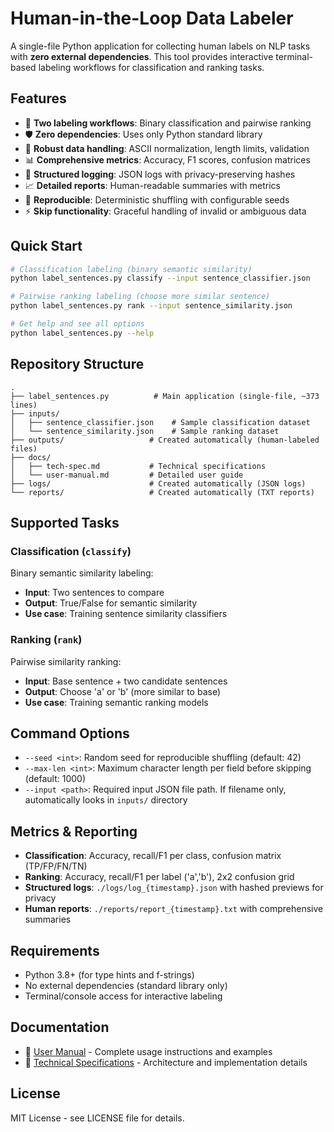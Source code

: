 # Human-in-the-Loop Data Labeler

A single-file Python application for collecting human labels on NLP tasks with **zero external dependencies**. This tool provides interactive terminal-based labeling workflows for classification and ranking tasks.

## Features

- 🎯 **Two labeling workflows**: Binary classification and pairwise ranking
- 🛡️ **Zero dependencies**: Uses only Python standard library
- 🔧 **Robust data handling**: ASCII normalization, length limits, validation
- 📊 **Comprehensive metrics**: Accuracy, F1 scores, confusion matrices
- 📝 **Structured logging**: JSON logs with privacy-preserving hashes
- 📈 **Detailed reports**: Human-readable summaries with metrics
- 🎲 **Reproducible**: Deterministic shuffling with configurable seeds
- ⚡ **Skip functionality**: Graceful handling of invalid or ambiguous data

## Quick Start

```bash
# Classification labeling (binary semantic similarity)
python label_sentences.py classify --input sentence_classifier.json

# Pairwise ranking labeling (choose more similar sentence)
python label_sentences.py rank --input sentence_similarity.json

# Get help and see all options
python label_sentences.py --help
```

## Repository Structure

```
.
├── label_sentences.py          # Main application (single-file, ~373 lines)
├── inputs/
│   ├── sentence_classifier.json    # Sample classification dataset
│   └── sentence_similarity.json    # Sample ranking dataset
├── outputs/                   # Created automatically (human-labeled files)
├── docs/
│   ├── tech-spec.md           # Technical specifications
│   └── user-manual.md         # Detailed user guide
├── logs/                      # Created automatically (JSON logs)
└── reports/                   # Created automatically (TXT reports)
```

## Supported Tasks

### Classification (`classify`)
Binary semantic similarity labeling:
- **Input**: Two sentences to compare
- **Output**: True/False for semantic similarity
- **Use case**: Training sentence similarity classifiers

### Ranking (`rank`)
Pairwise similarity ranking:
- **Input**: Base sentence + two candidate sentences
- **Output**: Choose 'a' or 'b' (more similar to base)
- **Use case**: Training semantic ranking models

## Command Options

- `--seed <int>`: Random seed for reproducible shuffling (default: 42)
- `--max-len <int>`: Maximum character length per field before skipping (default: 1000)
- `--input <path>`: Required input JSON file path. If filename only, automatically looks in `inputs/` directory

## Metrics & Reporting

- **Classification**: Accuracy, recall/F1 per class, confusion matrix (TP/FP/FN/TN)
- **Ranking**: Accuracy, recall/F1 per label ('a','b'), 2x2 confusion grid
- **Structured logs**: `./logs/log_{timestamp}.json` with hashed previews for privacy
- **Human reports**: `./reports/report_{timestamp}.txt` with comprehensive summaries

## Requirements

- Python 3.8+ (for type hints and f-strings)
- No external dependencies (standard library only)
- Terminal/console access for interactive labeling

## Documentation

- 📖 [User Manual](docs/user-manual.md) - Complete usage instructions and examples
- 🔧 [Technical Specifications](docs/tech-spec.md) - Architecture and implementation details

## License

MIT License - see LICENSE file for details.
